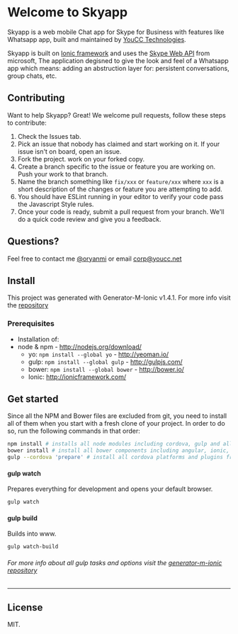 # Welcome to Skyapp
Skyapp is a web mobile Chat app for Skype for Business with features like Whatsapp app, built and maintained by [YouCC Technologies](http://www.youcc.net).

Skyapp is built on [Ionic framework](http://ionicframework.com/) and uses the [Skype Web API](https://msdn.microsoft.com/en-us/library/office/dn962122(v=office.16).aspx) from microsoft, The application degisned to give the look and feel of a Whatsapp app which means: adding an abstruction layer for: persistent conversations, group chats, etc.

## Contributing
Want to help Skyapp? Great! We welcome pull requests, follow these steps to contribute:

1.  Check the Issues tab.
2.  Pick an issue that nobody has claimed and start working on it. If your issue isn't on board, open an issue.
3.  Fork the project. work on your forked copy.
4.  Create a branch specific to the issue or feature you are working on. Push your work to that branch.
5.  Name the branch something like ```fix/xxx``` or ```feature/xxx``` where ```xxx``` is a short description of the changes or feature you are attempting to add.
6.  You should have ESLint running in your editor to verify your code pass the Javascript Style rules.
7.  Once your code is ready, submit a pull request from your branch. We'll do a quick code review and give you a feedback.

## Questions?
Feel free to contact me [@oryanmi](http://www.twitter.com/oryanmi) or email [corp@youcc.net](mailto:corp@youcc.net)

## Install
This project was generated with Generator-M-Ionic v1.4.1. For more info visit the [repository](https://github.com/mwaylabs/generator-m-ionic)

### Prerequisites
- Installation of:
- node & npm - http://nodejs.org/download/
  - yo: `npm install --global yo` - http://yeoman.io/
  - gulp: `npm install --global gulp` - http://gulpjs.com/
  - bower: `npm install --global bower` - http://bower.io/
  - Ionic: http://ionicframework.com/

## Get started
Since all the NPM and Bower files are excluded from git, you need to install all of them when you start with a fresh clone of your project. In order to do so, run the following commands in that order:
```sh
npm install # installs all node modules including cordova, gulp and all that
bower install # install all bower components including angular, ionic, ng-cordova, ...
gulp --cordova 'prepare' # install all cordova platforms and plugins from the config.xml
```
#### gulp watch
Prepares everything for development and opens your default browser.
```sh
gulp watch
```
#### gulp build
Builds into www.
```sh
gulp watch-build
```

###### For more info about all gulp tasks and options visit the [generator-m-ionic repository](https://github.com/mwaylabs/generator-m-ionic)

---

## License
MIT.
